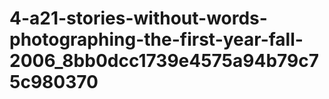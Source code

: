 # 4-a21-stories-without-words-photographing-the-first-year-fall-2006_8bb0dcc1739e4575a94b79c75c980370